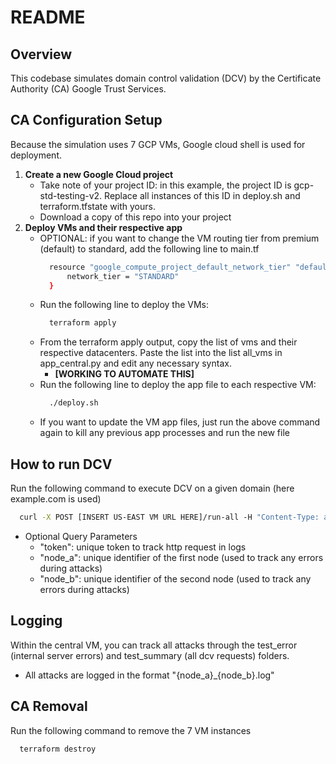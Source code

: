 # README 

## Overview 
This codebase simulates domain control validation (DCV) by the Certificate Authority (CA) Google Trust Services. 

## CA Configuration Setup 
Because the simulation uses 7 GCP VMs, Google cloud shell is used for deployment. 
1. **Create a new Google Cloud project**
    - Take note of your project ID: in this example, the project ID is gcp-std-testing-v2. Replace all instances of this ID in deploy.sh and terraform.tfstate with yours.
    - Download a copy of this repo into your project
2.  **Deploy VMs and their respective app**
    - OPTIONAL: if you want to change the VM routing tier from premium (default) to standard, add the following line to main.tf
      ```bash
        resource "google_compute_project_default_network_tier" "default" {
            network_tier = "STANDARD"
        }
      ```
    - Run the following line to deploy the VMs:
      ```bash
        terraform apply
      ```
    - From the terraform apply output, copy the list of vms and their respective datacenters. Paste the list into the list all_vms in app_central.py and edit any necessary syntax.
      - **[WORKING TO AUTOMATE THIS]**
    - Run the following line to deploy the app file to each respective VM:
      ```bash
        ./deploy.sh
      ```
    - If you want to update the VM app files, just run the above command again to kill any previous app processes and run the new file


## How to run DCV
Run the following command to execute DCV on a given domain (here example.com is used) 
```bash
  curl -X POST [INSERT US-EAST VM URL HERE]/run-all -H "Content-Type: application/json" -d '{"domain": "example.com"}’
```
  - Optional Query Parameters
    - "token": unique token to track http request in logs  
    - "node_a": unique identifier of the first node (used to track any errors during attacks) 
    - "node_b": unique identifier of the second node (used to track any errors during attacks)

## Logging 
Within the central VM, you can track all attacks through the test_error (internal server errors) and test_summary (all dcv requests) folders. 
  - All attacks are logged in the format "{node_a}_{node_b}.log"


## CA Removal 
Run the following command to remove the 7 VM instances
```bash
  terraform destroy
```
